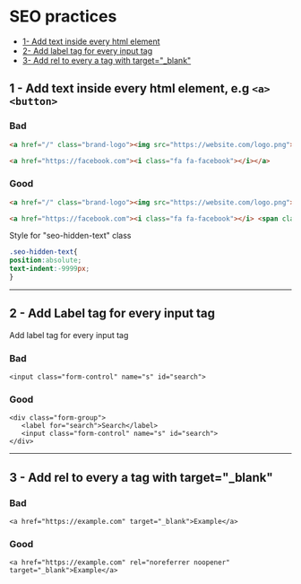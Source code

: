 # SEO practices

- [1- Add text inside every html element](#add-text) 
- [2- Add label tag for every input tag](#add-label) 
- [3- Add rel to every a tag with target="_blank"](#add-rel) 

## 1 - Add text inside every html element, e.g `<a>` `<button>` <a name="add-text"></a>

### Bad

```html
<a href="/" class="brand-logo"><img src="https://website.com/logo.png"></a>
```

```html
<a href="https://facebook.com"><i class="fa fa-facebook"></i></a>
```

### Good


```html
<a href="/" class="brand-logo"><img src="https://website.com/logo.png"> <span class="seo-hidden-text">Website Name</span></a>
```

```html
<a href="https://facebook.com"><i class="fa fa-facebook"></i> <span class="seo-hidden-text">Facebook</span></a>
```

Style for "seo-hidden-text" class
```css
.seo-hidden-text{
position:absolute;
text-indent:-9999px;
}
```

--------
## 2 - Add Label tag for every input tag  <a name="add-label"></a>


Add label tag for every input tag

### Bad
```
<input class="form-control" name="s" id="search"> 
```

### Good
```
<div class="form-group">
   <label for="search">Search</label>
   <input class="form-control" name="s" id="search"> 
</div>
```

---------

## 3 - Add rel to every a tag with target="_blank" <a name="add-rel"></a>

### Bad 
```
<a href="https://example.com" target="_blank">Example</a>
```

### Good 
```
<a href="https://example.com" rel="noreferrer noopener" target="_blank">Example</a>
```


